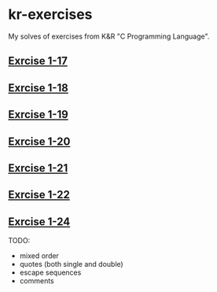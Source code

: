 # kr-exercises
My solves of exercises from K&R "C Programming Language".

## [Exrcise 1-17](/src/longer-than-80.c)

## [Exrcise 1-18](/src/rm-blank-lines-and-trailing-blanks.c)

## [Exrcise 1-19](/src/reverse.c)

## [Exrcise 1-20](/src/detab.c)

## [Exrcise 1-21](/src/entab.c)

## [Exrcise 1-22](/src/fold-line.c)

## [Exrcise 1-24](/src/fold-line.c)

TODO:
* mixed order
* quotes (both single and double)
* escape sequences
* comments
